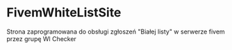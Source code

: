 # FivemWhiteListSite
Strona zaprogramowana do obsługi zgłoszeń "Białej listy" w serwerze fivem przez grupę Wl Checker 
